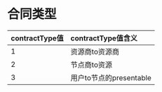 # 合同类型

| **contractType值** | **contractType值含义** |
| :--- | :--- |
| 1 | 资源商to资源商 |
| 2 | 节点商to资源 |
| 3 | 用户to节点的presentable |
